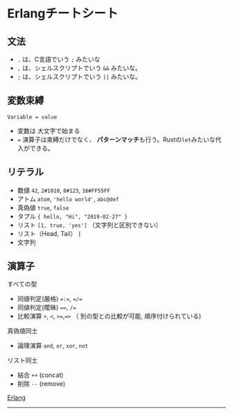 # Erlangチートシート

## 文法

- `.` は、C言語でいう `;` みたいな
- `,` は、シェルスクリプトでいう `&&` みたいな。
- `;` は、シェルスクリプトでいう `||` みたいな。

## 変数束縛

`Variable = value`

- 変数は 大文字で始まる
- `=` 演算子は束縛だけでなく、 **パターンマッチ**も行う。Rustの`let`みたいな代入ができる。

## リテラル

-  数値 `42`, `2#1010`, `8#123`, `16#FF55FF`
-  アトム `atom`, `'hello world'`, `abc@def`
-  真偽値 `true`, `false`
-  タプル `{ hello, "Hi", "2019-02-27" }`
-  リスト `[1, true, 'yes']` （文字列と区別できない）
-  リスト（Head, Tail） `[`
-  文字列

## 演算子

すべての型

-  同値判定(厳格) `=:=`, `=/=`
-  同値判定(曖昧) `==`, `/=`
-  比較演算 `>`, `<`, `>=`,`=>` （ 別の型との比較が可能, 順序付けられている)

真偽値同士

-  論理演算 `and`, `or`, `xor`, `not`

リスト同士

-  結合 `++` (concat)
-  削除 `--` (remove)

[Erlang]

---

[Erlang]: Erlang.md
